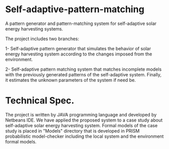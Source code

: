 # Self-adaptive-pattern-matching
A pattern generator and pattern-matching system for self-adaptive solar energy harvesting systems.

The project includes two branches:

1- Self-adaptive pattern generator that simulates the behavior of solar energy harvesting system according to the changes imposed from the environment.

2- Self-adaptive pattern matching system that matches incomplete models with the previously generated patterns of the self-adaptive system. Finally, it estimates the unknown parameters of the system if need be.

# Technical Spec.
The project is written by JAVA programming language and developed by Netbeans IDE. We have applied the proposed system to a case study about self-adaptive solar energy harvesting system. Formal models of the case study is placed in "Models" directory that is developed in PRISM probabilistic model-checker including the local system and the environment formal models. 

